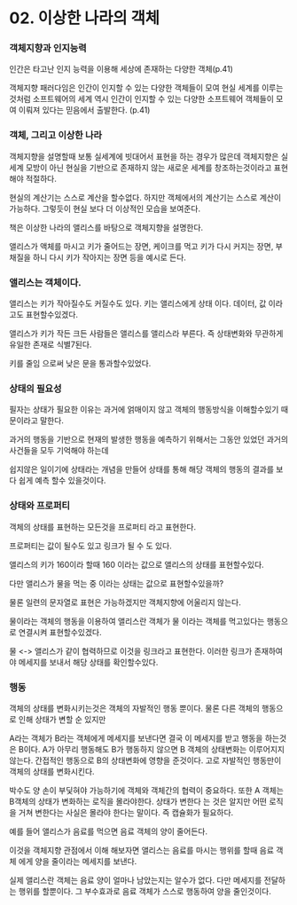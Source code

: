 # 02. 이상한 나라의 객체



### 객체지향과 인지능력

인간은 타고난 인지 능력을 이용해 세상에 존재하는 다양한 객체(p.41)

객체지향 패러다임은 인간이 인지할 수 있는 다양한 객체들이 모여 현실 세계를 이루는 것처럼 소프트웨어의 세계 역시 인간이 인지할 수 있는 다양한 소프트웨어 객체들이 모여 이뤄져 있다는 믿음에서 출발한다. (p.41)



### 객체, 그리고 이상한 나라

객체지향을 설명할때 보통 실세계에 빗대어서 표현을 하는 경우가 많은데 객체지향은 실세계 모방이 아닌 현실을 기반으로 존재하지 않는 새로운 세계를 창조하는것이라고 표현해야 적절하다.

현실의 계산기는 스스로 계산을 할수없다. 하지만 객체에서의 계산기는 스스로 계산이 가능하다. 그렇듯이 현실 보다 더 이상적인 모습을 보여준다.

책은 이상한 나라의 앨리스를 바탕으로 객체지향을 설명한다.

앨리스가 액체를 마시고 키가 줄어드는 장면, 케이크를 먹고 키가 다시 커지는 장면, 부채질을 하니 다시 키가 작아지는 장면 등을 예시로 든다.



### 앨리스는 객체이다.

앨리스는 키가 작아질수도 커질수도 있다. 키는 앨리스에게 상태 이다. 데이터, 값 이라고도 표현할수있겠다.

앨리스가 키가 작든 크든 사람들은 앨리스를 앨리스라 부른다. 즉 상태변화와 무관하게 유일한 존재로 식별7된다.

키를 줄임 으로써 낮은 문을 통과할수있었다.



### 상태의 필요성

필자는 상태가 필요한 이유는 과거에 얽매이지 않고 객체의 행동방식을 이해할수있기 때문이라고 말한다.

과거의 행동을 기반으로 현재의 발생한 행동을 예측하기 위해서는 그동안 있었던 과거의 사건들을 모두 기억해야 하는데

쉽지않은 일이기에 상태라는 개념을 만들어 상태를 통해 해당 객체의 행동의 결과를 보다 쉽게 예측 할수 있을것이다.



### 상태와 프로퍼티

객체의 상태를 표현하는 모든것을 프로퍼티 라고 표현한다.

프로퍼티는 값이 될수도 있고 링크가 될 수 도 있다.

앨리스의 키가 160이라 할때 160 이라는 값으로 앨리스의 상태를 표현할수있다.

다만 앨리스가 물을 먹는 중 이라는 상태는 값으로 표현할수있을까?

물론 일련의 문자열로 표현은 가능하겠지만 객체지향에 어울리지 않는다.

물이라는 객체의 행동을 이용하여 앨리스란 객체가 물 이라는 객체를 먹고있다는 행동으로 연결시켜 표현할수있겠다.

물  <->  앨리스가 같이 협력하므로 이것을 링크라고 표현한다. 이러한 링크가 존재하여야 메세지를 보내서 해당 상태를 확인할수있다.



### 행동

객체의 상태를 변화시키는것은 객체의 자발적인 행동 뿐이다. 물론 다른 객체의 행동으로 인해 상태가 변할 순 있지만

A라는 객체가 B라는 객체에게 메세지를 보낸다면 결국 이 메세지를 받고 행동을 하는것은 B이다. A가 아무리 행동해도 B가 행동하지 않으면 B 객체의 상태변화는 이루어지지않는다. 간접적인 행동으로 B의 상태변화에 영향을 준것이다.  고로 자발적인 행동만이 객체의 상태를 변화시킨다.

박수도 양 손이 부딫혀야 가능하기에 객체와 객체간의 협력이 중요하다. 또한 A 객체는 B객체의 상태가 변화하는 로직을 몰라야한다. 상태가 변한다 는 것은 알지만 어떤 로직을 거쳐 변한다는 사실은 몰라야 한다는 말이다.  즉 캡슐화가 필요하다.

예를 들어 앨리스가 음료를 먹으면 음료 객체의 양이 줄어든다.&#x20;

이것을 객체지향 관점에서 이해 해보자면 앨리스는 음료를 마시는 행위를 할때 음료 객체 에게 양을 줄이라는 메세지를 보낸다.

&#x20;실제 앨리스란 객체는 음료 양이 얼마나 남았는지는 알수가 없다. 다만 메세지를 전달하는 행위를 할뿐이다. 그 부수효과로 음료 객체가 스스로 행동하여 양을 줄인것이다.
